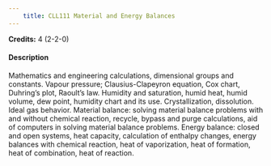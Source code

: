 ```yaml
---
    title: CLL111 Material and Energy Balances
---
```

**Credits:** 4 (2-2-0)



#### Description 
Mathematics and engineering calculations, dimensional groups and constants. Vapour pressure; Clausius-Clapeyron equation, Cox chart, Duhring’s plot, Raoult’s law. Humidity and saturation, humid heat, humid volume, dew point, humidity chart and its use. Crystallization, dissolution. Ideal gas behavior. Material balance: solving material balance problems with and without chemical reaction, recycle, bypass and purge calculations, aid of computers in solving material balance problems. Energy balance: closed and open systems, heat capacity, calculation of enthalpy changes, energy balances with chemical reaction, heat of vaporization, heat of formation, heat of combination, heat of reaction.